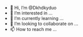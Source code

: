 - 👋 Hi, I’m @Dkhdkyduo
- 👀 I’m interested in ...
- 🌱 I’m currently learning ...
- 💞️ I’m looking to collaborate on ...
- 📫 How to reach me ...

<!---
Dkhdkyduo/Dkhdkyduo is a ✨ special ✨ repository because its `README.md` (this file) appears on your GitHub profile.
You can click the Preview link to take a look at your changes.
--->
